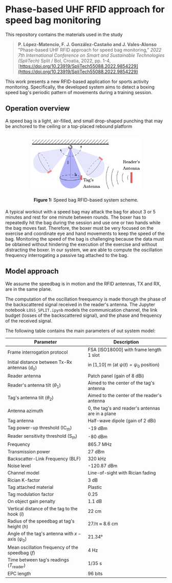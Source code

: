 # Phase-based UHF RFID approach for speed bag monitoring
This repository contains the materials used in the study 

<!--
Pablo López-Matencio, Javier Vales-Alonso, and Enrique Costa-Montenegro, “ANT: Agent Stigmergy-Based IoT-Network for Enhanced Tourist Mobility,” *Mobile Information Systems*, vol. 2017, Article ID 1328127, 15 pages, 2017. https://doi.org/10.1155/2017/1328127
-->

> **P. López-Matencio, F. J. González-Castaño and J. Vales-Alonso**
> "Phase-based UHF RFID approach for speed bag monitoring," 
> *2022 7th International Conference on Smart and Sustainable Technologies (SpliTech)*
> Split / Bol, Croatia, 2022, pp. 1-4, 
> [https://doi.org/10.23919/SpliTech55088.2022.9854229](https://doi.org/10.23919/SpliTech55088.2022.9854229)

This work presents a new RFID-based application for sports activity monitoring.
Specifically, the developed system aims to detect a boxing speed bag's periodic pattern of movements during a training session.

## Operation overview
A speed bag is a light, air-filled, and small drop-shaped punching that may be anchored to the ceiling 
or a top-placed rebound platform

<div align="center" style="margin-top: 0.7cm; margin-bottom: 20px;">
  <img src="figs/esquema3D.png" width="350">
  <p><b>Figure 1:</b> Speed bag RFID-based system scheme.</p>
</div>


A typical workout with a speed bag may attack the bag for about 3 or 5 minutes and rest for one minute between rounds.
The boxer has to repeatedly hit the bag during the session and use one or two hands while the bag moves fast.
Therefore, the boxer must be very focused on the exercise and coordinate eye and hand movements to keep the speed of the bag.
Monitoring the speed of the bag is challenging because the data must be obtained without hindering the execution of the exercise and without distracting the boxer.
In our system, we are able to compute the oscillation frequency interrogating a passive tag attached to the bag. 

## Model approach
We assume the speedbag is in motion and the RFID antennas, TX and RX, are in the same plane.

The computation of the oscillation freequency is made thorugh the phase of the backscattered signal received in the reader's antenna. The Jupyter notebook `LOSS_SPLIT.ipynb` models the communication channel, the link budget (losses of the backscattered signal), and the phase and frequency of the received signal.

The following table contains the main parameters of out system model:

| **Parameter**                                   | **Description**                                                                   |
|-------------------------------------------------|-----------------------------------------------------------------------------------|
| Frame interrogation protocol                   | FSA [ISO18000] with frame length 1 slot                                          |
| Initial distance between Tx-Rx antennas ($d_0$)| in [1,10] m (at $\psi(t){=}\psi_0$ position)                                     |
| Reader antenna                                 | Patch panel (gain of 8 dBi)                                                      |
| Reader's antenna tilt ($\theta_1$)             | Aimed to the center of the tag's antenna                                         |
| Tag's antenna tilt ($\theta_2$)                | Aimed to the center of the reader's antenna                                      |
| Antenna azimuth                                | 0, the tag's and reader's antennas are in a plane                                |
| Tag antenna                                    | Half-wave dipole (gain of 2 dBi)                                                 |
| Tag power-up threshold ($\text{IC}_{th}$)      | -19 dBm                                                                          |
| Reader sensitivity threshold ($\text{S}_{th}$) | -80 dBm                                                                          |
| Frequency                                      | 865.7 MHz                                                                        |
| Transmission power                             | 27 dBm                                                                           |
| Backscatter-Link Frequency (BLF)              | 320 kHz                                                                          |
| Noise level                                    | -120.87 dBm                                                                      |
| Channel model                                  | Line-of-sight with Rician fading                                                 |
| Rician K-factor                                | 3 dB                                                                             |
| Tag attached material                          | Plastic                                                                          |
| Tag modulation factor                          | 0.25                                                                             |
| On object gain penalty                         | 1.1 dB                                                                           |
| Vertical distance of the tag to the hook ($l$)| 22 cm                                                                            |
| Radius of the speedbag at tag's height ($h$)   | 27/π ≈ 8.6 cm                                                                    |
| Angle of the tag's antenna with $x-\text{axis}$ ($\psi_0$)| 21.34°                                                            |
| Mean oscillation frequency of the speedbag ($f$)| 4 Hz                                                                             |
| Time between tag's readings ($T_\text{reader}$)| 1/35 s                                                                           |
| EPC length                                     | 96 bits                                                                          |
